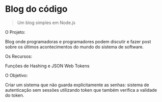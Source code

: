 # Blog do código
> Um blog simples em Node.js

O Projeto:

Blog onde programadoras e programadores podem discutir e fazer post sobre os últimos acontecimentos do mundo do sistema de software.

Os Recursos:

Funções de Hashing e JSON Web Tokens

O Objetivo:

Criar um sistema que não guarda explicitamente as senhas: sistema de autenticação sem sessões utilizando token que também verifica a validade do token. 

